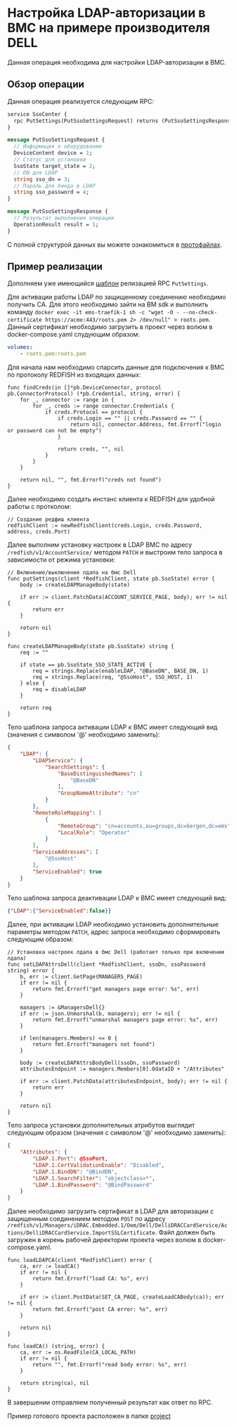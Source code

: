 # Настройка LDAP-авторизации в BMC на примере производителя DELL

Данная операция необходима для настройки LDAP-авторизации в BMC.

## Обзор операции

Данная операция реализуется следующим RPC:

```proto
service SsoCenter {
  rpc PutSettings(PutSsoSettingsRequest) returns (PutSsoSettingsResponse);
}

message PutSsoSettingsRequest {
  // Информация о оборудовании
  DeviceContent device = 1;
  // Статус для установки
  SsoState target_state = 2;
  // DN для LDAP
  string sso_dn = 3;
  // Пароль для бинда в LDAP
  string sso_password = 4;
}

message PutSsoSettingsResponse {
  // Результат выполнения операции
  OperationResult result = 1;
}
```

С полной структурой данных вы можете ознакомиться в [протофайлах](../../../.proto/service_sso_center.proto).

## Пример реализации

Дополняем уже имеющийся [шаблон](../create_project/project/main.go) релизацией RPC `PutSettings`.

Для активации работы LDAP по защищенному соединению необходимо получить CA. Для этого необходимо зайти на ВМ sdk и выполнить команду `docker exec -it ems-traefik-1 sh -c "wget -O - --no-check-certificate https://acme:443/roots.pem 2> /dev/null" > roots.pem`. Данный сертификат необходимо загрузить в проект через волюм в docker-compose.yaml слудующим образом:

```yaml
volumes:
    - roots.pem:roots.pem
```

Для начала нам необходимо спарсить данные для подключения к BMC по протоколу REDFISH из входящих данных:

```golang
func findCreds(in []*pb.DeviceConnector, protocol pb.ConnectorProtocol) (*pb.Credential, string, error) {
    for _, connector := range in {
        for _, creds := range connector.Credentials {
            if creds.Protocol == protocol {
                if creds.Login == "" || creds.Password == "" {
                    return nil, connector.Address, fmt.Errorf("login or password can not be empty")
                }

                return creds, "", nil
            }
        }
    }

    return nil, "", fmt.Errorf("creds not found")
}
```

Далее необходимо создать инстанс клиента к REDFISH для удобной работы с протколом:

```golang
// Создание редфиш клиента
redfishClient := newRedfishClient(creds.Login, creds.Password, address, creds.Port)
```

Далее выполним установку настроек в LDAP BMC по адресу `/redfish/v1/AccountService/` методом `PATCH` и выстроим тело запроса в зависимости от режима установки:

```golang
// Включение/выключение лдапа на бмс Dell
func putSettings(client *RedfishClient, state pb.SsoState) error {
    body := createLDAPManageBody(state)

    if err := client.PatchData(ACCOUNT_SERVICE_PAGE, body); err != nil {
        return err
    }

    return nil
}

func createLDAPManageBody(state pb.SsoState) string {
    req := ""

    if state == pb.SsoState_SSO_STATE_ACTIVE {
        req = strings.Replace(enableLDAP, "@BaseDN", BASE_DN, 1)
        req = strings.Replace(req, "@SsoHost", SSO_HOST, 1)
    } else {
        req = disableLDAP
    }

    return req
}
```

Тело шаблона запроса активации LDAP к BMC имеет следующий вид (значения с символом '@' необходимо заменить):

```json
{
    "LDAP": {
        "LDAPService": {
            "SearchSettings": {
                "BaseDistinguishedNames": [
                    "@BaseDN"
                ],
                "GroupNameAttribute": "cn"
            }
        },
        "RemoteRoleMapping": [
            {
                "RemoteGroup": "cn=accounts,ou=groups,dc=bergen,dc=ems",
                "LocalRole": "Operator"
            }
        ],
        "ServiceAddresses": [
            "@SsoHost"
        ],
        "ServiceEnabled": true
    }
}
```

Тело шаблона запроса деактивации LDAP к BMC имеет следующий вид:

```json
{"LDAP":{"ServiceEnabled":false}}
```

Далее, при активации LDAP необходимо установить дополнительные параметры методом `PATCH`, адрес запроса необходимо сформировать следующим образом:

```golang
// Установка настроек лдапа в бмс Dell (работает только при включении лдапа)
func setLDAPAttrsDell(client *RedfishClient, ssoDn, ssoPassword string) error {
    b, err := client.GetPage(MANAGERS_PAGE)
    if err != nil {
        return fmt.Errorf("get managers page error: %s", err)
    }

    managers := &ManagersDell{}
    if err := json.Unmarshal(b, managers); err != nil {
        return fmt.Errorf("unmarshal managers page error: %s", err)
    }

    if len(managers.Members) <= 0 {
        return fmt.Errorf("managers not found")
    }

    body := createLDAPAttrsBodyDell(ssoDn, ssoPassword)
    attributesEndpoint := managers.Members[0].OdataID + "/Attributes"

    if err := client.PatchData(attributesEndpoint, body); err != nil {
        return err
    }

    return nil
}
```

Тело запроса установки дополнительных атрибутов выглядит следующим образом (значения с символом '@' необходимо заменить):

```json
{
    "Attributes": {
        "LDAP.1.Port": @SsoPort,
        "LDAP.1.CertValidationEnable": "Disabled",
        "LDAP.1.BindDN": "@BindDN",
        "LDAP.1.SearchFilter": "objectclass=*",
        "LDAP.1.BindPassword": "@BindPassword"
    }
}
```

Далее необходимо загрузить сертификат в LDAP для авторизации с защищенным соединением методом `POST` по адресу `/redfish/v1/Managers/iDRAC.Embedded.1/Oem/Dell/DelliDRACCardService/Actions/DelliDRACCardService.ImportSSLCertificate`. Файл должен быть загружен в корень рабочей директории проекта через волюм в docker-compose.yaml.

```golang
func loadLDAPCA(client *RedfishClient) error {
    ca, err := loadCA()
    if err != nil {
        return fmt.Errorf("load CA: %s", err)
    }

    if err := client.PostData(SET_CA_PAGE, createLoadCABody(ca)); err != nil {
        return fmt.Errorf("post CA error: %s", err)
    }

    return nil
}

func loadCA() (string, error) {
    ca, err := os.ReadFile(CA_LOCAL_PATH)
    if err != nil {
        return "", fmt.Errorf("read body error: %s", err)
    }

    return string(ca), nil
}
```

В завершении отправляем полученный результат как ответ по RPC.

Пример готового проекта расположен в папке [project](./project)
